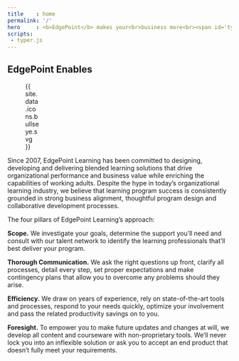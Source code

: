 ```yaml
---
title    : home
permalink: '/'
hero     : <b>EdgePoint</b> makes your<br>business more<br><span id='typed'>productive</span>.
scripts:
 - typer.js
---
```

## EdgePoint Enables

<figure style="width:32px">{{ site.data.icons.bullseye.svg }}</figure>

Since 2007, EdgePoint Learning has been committed to designing, developing and delivering blended learning solutions that drive organizational performance and business value while enriching the capabilities of working adults. Despite the hype in today’s organizational learning industry, we believe that learning program success is consistently grounded in strong business alignment, thoughtful program design and collaborative development processes.

The four pillars of EdgePoint Learning’s approach:

**Scope.** We investigate your goals, determine the support you’ll need and consult with our talent network to identify the learning professionals that’ll best deliver your program.

**Thorough Communication.** We ask the right questions up front, clarify all processes, detail every step, set proper expectations and make contingency plans that allow you to overcome any problems should they arise.

**Efficiency.** We draw on years of experience, rely on state-of-the-art tools and processes, respond to your needs quickly, optimize your involvement and pass the related productivity savings on to you.

**Foresight.** To empower you to make future updates and changes at will, we develop all content and courseware with non-proprietary tools. We’ll never lock you into an inflexible solution or ask you to accept an end product that doesn’t fully meet your requirements.
